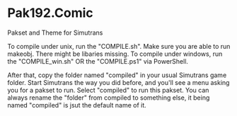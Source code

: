 # Pak192.Comic
Pakset and Theme for Simutrans

To compile under unix, run the "COMPILE.sh". Make sure you are able to run makeobj. There might be libaries missing.
To compile under windows, run the "COMPILE_win.sh" OR the "COMPILE.ps1" via PowerShell.

After that, copy the folder named "compiled" in your usual Simutrans game folder.
Start Simutrans the way you did before, and you'll see a menu asking you for a pakset to run. Select "compiled" to run this pakset.
You can always rename the "folder" from compiled to something else, it being named "compiled" is jsut the default name of it.
